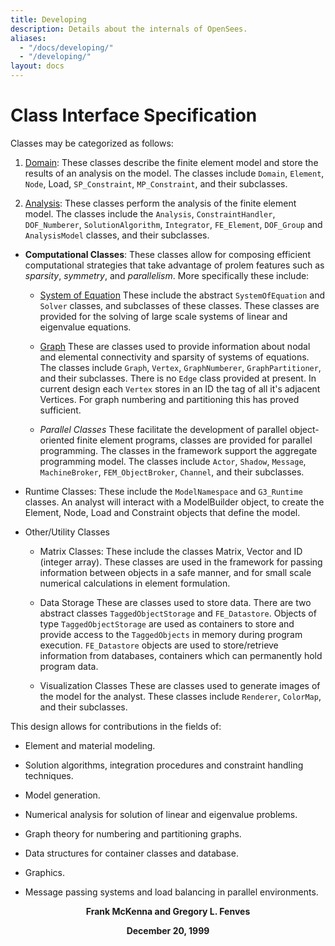 ```yaml
---
title: Developing
description: Details about the internals of OpenSees.
aliases:
  - "/docs/developing/"
  - "/developing/"
layout: docs
---
```


# Class Interface Specification

Classes may be categorized as follows:

1.  [Domain](domain): These classes describe the finite element model and
    store the results of an analysis on the model. The classes include
    `Domain`, `Element`, `Node`, Load, `SP_Constraint`, `MP_Constraint`, and their
    subclasses.

2.  [Analysis](analysis): These classes perform the analysis of the finite
    element model. The classes include the `Analysis`, `ConstraintHandler`,
    `DOF_Numberer`, `SolutionAlgorithm`, `Integrator`, `FE_Element`, `DOF_Group`
    and `AnalysisModel` classes, and their subclasses.

- **Computational Classes**: These classes allow for composing efficient
  computational strategies that take advantage of prolem features such as
  *sparsity*, *symmetry*, and *parallelism*. More specifically these include:

  - [System of Equation](sys_of_eqns) These include the abstract `SystemOfEquation` and
    `Solver` classes, and subclasses of these classes. These classes are
    provided for the solving of large scale systems of linear and
    eigenvalue equations.

  - [Graph](graph) These are classes used to provide information about
    nodal and elemental connectivity and sparsity of systems of
    equations. The classes include `Graph`, `Vertex`, `GraphNumberer`,
    `GraphPartitioner`, and their subclasses. There is no `Edge` class
    provided at present. In current design each `Vertex` stores in an ID
    the tag of all it's adjacent Vertices. For graph numbering and
    partitioning this has proved sufficient.

  - *Parallel Classes* These facilitate the development of parallel
    object-oriented finite element programs, classes are provided for
    parallel programming. The classes in the framework support the
    aggregate programming model. The classes include `Actor`, `Shadow`,
    `Message`, `MachineBroker`, `FEM_ObjectBroker`, `Channel`, and their
    subclasses.

- Runtime Classes: These include the `ModelNamespace` and `G3_Runtime`
  classes. An analyst will interact with a
  ModelBuilder object, to create the Element, Node, Load and
  Constraint objects that define the model.

- Other/Utility Classes

  - Matrix Classes: These include the classes Matrix, Vector and ID
    (integer array). These classes are used in the framework for passing
    information between objects in a safe manner, and for small scale
    numerical calculations in element formulation.

  - Data Storage These are classes used to store data. There are two
    abstract classes `TaggedObjectStorage` and `FE_Datastore`. Objects of
    type `TaggedObjectStorage` are used as containers to store and provide
    access to the `TaggedObjects` in memory during program execution.
    `FE_Datastore` objects are used to store/retrieve information from
    databases, containers which can permanently hold program data.


  - Visualization Classes These are classes used to generate images of
    the model for the analyst. These classes include `Renderer`, `ColorMap`,
    and their subclasses.


This design allows for contributions in the fields of:

-   Element and material modeling.

-   Solution algorithms, integration procedures and constraint handling
    techniques.

-   Model generation.

-   Numerical analysis for solution of linear and eigenvalue problems.

-   Graph theory for numbering and partitioning graphs.

-   Data structures for container classes and database.

-   Graphics.

-   Message passing systems and load balancing in parallel environments.

<center><b>
<!-- Version 0.1 - Preliminary Draft -->
Frank McKenna and Gregory L. Fenves

December 20, 1999
</center></b>

